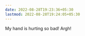 ```yaml
---
date: 2022-08-28T19:23:36+05:30
lastmod: 2022-08-28T19:24:05+05:30
---
```


My hand is hurting so bad! Argh!
